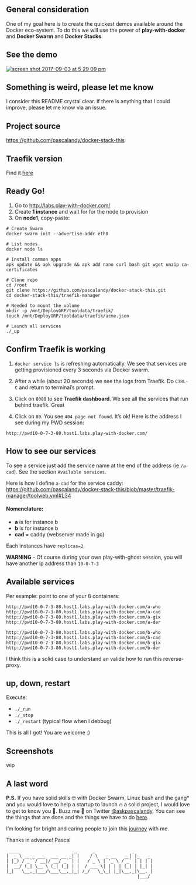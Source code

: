 

## General consideration

One of my goal here is to create the quickest demos available around the Docker eco-system. To do this we will use the power of **play-with-docker** and **Docker Swarm** and **Docker Stacks**.

## See the demo
[![screen shot 2017-09-03 at 5 29 09 pm](https://user-images.githubusercontent.com/6694151/30006739-a068532a-90cd-11e7-98b8-444bc9a5d8d7.jpg)](https://youtu.be/w3KM8yiC4d8)

## Something is weird, please let me know

I consider this README crystal clear. If there is anything that I could improve, please let me know via an issue.

## Project source
https://github.com/pascalandy/docker-stack-this

## Traefik version 
Find it [here](https://github.com/pascalandy/docker-stack-this/blob/master/traefik-manager/proxy.yml#L6)

## Ready Go!
1. Go to http://labs.play-with-docker.com/ 
2. Create **1 instance** and wait for for the node to provision
3. On **node1**, copy-paste:

```
# Create Swarm
docker swarm init --advertise-addr eth0

# List nodes
docker node ls

# Install common apps
apk update && apk upgrade && apk add nano curl bash git wget unzip ca-certificates

# Clone repo
cd /root
git clone https://github.com/pascalandy/docker-stack-this.git
cd docker-stack-this/traefik-manager

# Needed to mount the volume
mkdir -p /mnt/DeployGRP/tooldata/traefik/
touch /mnt/DeployGRP/tooldata/traefik/acme.json

# Launch all services
./_up
```


## Confirm Traefik is working

1) `docker service ls` is refreshing automatically. We see that services are getting provisioned every 3 seconds via Docker swarm.

2) After a while (about 20 seconds) we see the logs from Traefik. Do `CTRL-C` and return to terminal’s prompt.

3) Click on `8080` to see **Traefik dashboard**. We see all the services that run behind traefik. Great

4) Click on `80`. You see `404 page not found`. It’s ok! Here is the address I see during my PWD session:

```
http://pwd10-0-7-3-80.host1.labs.play-with-docker.com/
```

## How to see our services

To see a service just add the service name at the end of the address (ie `/a-cad`). See the section `Available services`.

Here is how I define `a-cad` for the service caddy: https://github.com/pascalandy/docker-stack-this/blob/master/traefik-manager/toolweb.yml#L34

#### Nomenclature: 

- **a** is for instance b
- **b** is for instance b
- **cad** = caddy (webserver made in go)

Each instances have `replicas=2`.

**WARNING** - Of course during your own play-with-ghost session, you will have another ip address than `10-0-7-3`

## Available services
Per example: point to one of your 8 containers:

```
http://pwd10-0-7-3-80.host1.labs.play-with-docker.com/a-who
http://pwd10-0-7-3-80.host1.labs.play-with-docker.com/a-cad
http://pwd10-0-7-3-80.host1.labs.play-with-docker.com/a-gix
http://pwd10-0-7-3-80.host1.labs.play-with-docker.com/a-der

http://pwd10-0-7-3-80.host1.labs.play-with-docker.com/b-who
http://pwd10-0-7-3-80.host1.labs.play-with-docker.com/b-cad
http://pwd10-0-7-3-80.host1.labs.play-with-docker.com/b-gix
http://pwd10-0-7-3-80.host1.labs.play-with-docker.com/b-der
```

I think this is a solid case to understand an valide how to run this reverse-proxy.

## up, down, restart

Execute:
- `./_run`
- `./_stop`
- `./_restart` (typical flow when I debbug)

This is all I got! You are welcome :)

## Screenshots

wip

## A last word

**P.S.** If you have solid skills 🤓 with Docker Swarm, Linux bash and the gang* and you would love to help a startup to launch 🔥 a solid project, I would love to get to know you 🍻. Buzz me 👋 on Twitter [@askpascalandy](https://twitter.com/askpascalandy). You can see the things that are done and the things we have to do [here](http://firepress.org/blog/technical-challenges-we-are-facing-now/).

I’m looking for bright and caring people to join this [journey](http://firepress.org/blog/tag/from-the-heart/) with me.

Thanks in advance!
Pascal

```
 ____                     _      _              _
|  _ \ __ _ ___  ___ __ _| |    / \   _ __   __| |_   _
| |_) / _` / __|/ __/ _` | |   / _ \ | '_ \ / _` | | | |
|  __/ (_| \__ \ (_| (_| | |  / ___ \| | | | (_| | |_| |
|_|   \__,_|___/\___\__,_|_| /_/   \_\_| |_|\__,_|\__, |
                                                  |___/
```

